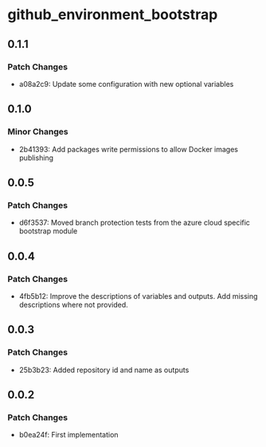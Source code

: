 # github_environment_bootstrap

## 0.1.1

### Patch Changes

- a08a2c9: Update some configuration with new optional variables

## 0.1.0

### Minor Changes

- 2b41393: Add packages write permissions to allow Docker images publishing

## 0.0.5

### Patch Changes

- d6f3537: Moved branch protection tests from the azure cloud specific bootstrap module

## 0.0.4

### Patch Changes

- 4fb5b12: Improve the descriptions of variables and outputs. Add missing descriptions where not provided.

## 0.0.3

### Patch Changes

- 25b3b23: Added repository id and name as outputs

## 0.0.2

### Patch Changes

- b0ea24f: First implementation
